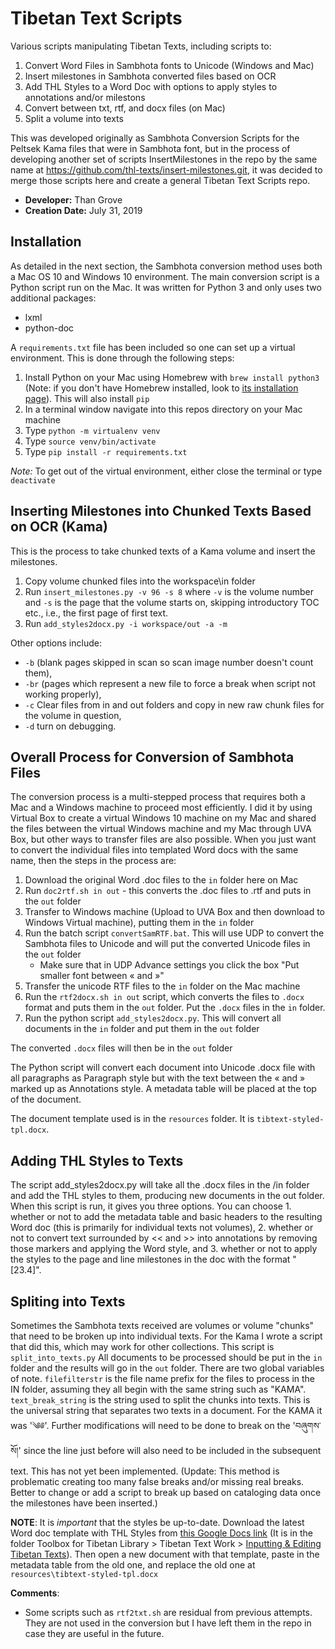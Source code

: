# Tibetan Text Scripts
Various scripts manipulating Tibetan Texts, including scripts to:

1. Convert Word Files in Sambhota fonts to Unicode (Windows and Mac)
2. Insert milestones in Sambhota converted files based on OCR
2. Add THL Styles to a Word Doc with options to apply styles to annotations and/or milestons
3. Convert between txt, rtf, and docx files (on Mac)
4. Split a volume into texts

This was developed originally as Sambhota Conversion Scripts for the Peltsek Kama files that were in Sambhota font, but 
in the process of developing another set of scripts InsertMilestones in the repo by the same name at 
https://github.com/thl-texts/insert-milestones.git, it was decided to merge those scripts here and create a general 
Tibetan Text Scripts repo.

* **Developer:** Than Grove
* **Creation Date:** July 31, 2019

## Installation 
As detailed in the next section, the Sambhota conversion method uses both a Mac OS 10 and Windows 10 environment. The main 
conversion script is a Python script run on the Mac. It was written for Python 3 and only uses two additional packages:

* lxml
* python-doc

A `requirements.txt` file has been included so one can set up a virtual environment. This is done through the following 
steps:

1. Install Python on your Mac using Homebrew with `brew install python3` (Note: if you don't have Homebrew 
installed, look to [its installation page](https://docs.brew.sh/Installation)). This will also install `pip`
2. In a terminal window navigate into this repos directory on your Mac machine
3. Type `python -m virtualenv venv`
4. Type `source venv/bin/activate`
5. Type `pip install -r requirements.txt`

*Note:* To get out of the virtual environment, either close the terminal or type `deactivate`

## Inserting Milestones into Chunked Texts Based on OCR (Kama)

This is the process to take chunked texts of a Kama volume and insert the milestones. 
1. Copy volume chunked files into the workspace\in folder
2. Run `insert_milestones.py -v 96 -s 8` where `-v` is the volume number and `-s` is the page that the volume starts on, 
skipping introductory TOC etc., i.e., the first page of first text.
3. Run `add_styles2docx.py -i workspace/out -a -m` 

Other options include:
* `-b` (blank pages skipped in scan so scan image number doesn't count them), 
* `-br` (pages which represent a new file to force a break when script not working properly),
* `-c` Clear files from in and out folders and copy in new raw chunk files for the volume in question, 
* `-d` turn on debugging.

## Overall Process for Conversion of Sambhota Files

The conversion process is a multi-stepped process that requires both a Mac and a Windows machine to proceed 
most efficiently. I did it by using Virtual Box to create a virtual Windows 10 machine on my Mac and shared 
the files between the virtual Windows machine and my Mac through UVA Box, but other ways to transfer files 
are also possible. When you just want to convert the individual files into templated Word docs with the same 
name, then the steps in the process are:

1. Download the original Word .doc files to the `in` folder here on Mac
2. Run `doc2rtf.sh in out` - this converts the .doc files to .rtf and puts in the `out` folder
3. Transfer to Windows machine (Upload to UVA Box and then download to Windows Virtual machine), putting them 
in the `in` folder
4. Run the batch script `convertSamRTF.bat`. This will use UDP to convert the Sambhota files to Unicode 
and will put the converted Unicode files in the `out` folder
    * Make sure that in UDP Advance settings you click the box "Put smaller font between « and »"
5. Transfer the unicode RTF files to the `in` folder on the Mac machine
6. Run the `rtf2docx.sh in out` script, which converts the files to `.docx` format and puts them in the `out` folder. 
Put the `.docx` files in the `in` folder.
7. Run the python script `add_styles2docx.py`. This will convert all documents in the `in` folder and put them in the 
`out` folder

The converted `.docx` files will then be in the `out` folder

The Python script will convert each document into Unicode .docx file with all paragraphs as Paragraph style 
but with the text between the « and » marked up as Annotations style. A metadata table will be placed at the top 
of the document.

The document template used is in the `resources` folder. It is `tibtext-styled-tpl.docx`.

## Adding THL Styles to Texts
The script add_styles2docx.py will take all the .docx files in the /in folder and add the THL styles to them, producing 
new documents in the out folder. When this script is run, it gives you three options. You can choose 1. whether or not 
to add the metadata table and basic headers to the resulting Word doc (this is primarily for individual texts not volumes), 
2. whether or not to convert text surrounded by << and >> into annotations by removing those markers and applying the 
Word style, and 3. whether or not to apply the styles to the page and line milestones in the doc with the format 
"[23.4]".

## Spliting into Texts
Sometimes the Sambhota texts received are volumes or volume "chunks" that need to be broken up into individual texts. 
For the Kama I wrote a script that did this, which may work for other collections. This script is `split_into_texts.py`
All documents to be processed should be put in the `in` folder and the results will go in the `out` folder. There are 
two global variables of note. `filefilterstr` is the file name prefix for the files to process in the IN folder, 
assuming they all begin with the same string such as "KAMA". `text_break_string` is the string used to split the chunks
into texts. This is the universal string that separates two texts in a document. For the KAMA it was '༄༅'. Further 
modifications will need to be done to break on the 'བཞུགས་སོ།' since the line just before will also need to be included in 
the subsequent text. This has not yet been implemented. (Update: This method is problematic creating too many false breaks 
and/or missing real breaks. Better to change or add a script to break up based on cataloging data once the milestones 
have been inserted.)

**NOTE**: It is _important_ that the styles be up-to-date. Download the latest Word doc template with THL Styles
from [this Google Docs link](https://drive.google.com/open?id=1e5BL8fZym-YnbQTyN-qpWDu5nbqqn98i) (It is in the folder
Toolbox for Tibetan Library > Tibetan Text Work > 
[Inputting & Editing Tibetan Texts](https://drive.google.com/open?id=1ey66coelDLu-Mo2YcZIxfyy1kX0a1xGX)). Then open a new 
document with that template, paste in the metadata table from the old one, and replace the old one at `resources\tibtext-styled-tpl.docx`

**Comments**: 
* Some scripts such as `rtf2txt.sh` are residual from previous attempts. They are not used in the conversion but I have 
left them in the repo in case they are useful in the future.
